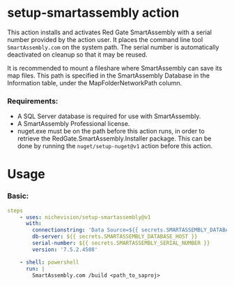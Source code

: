 # setup-smartassembly action

This action installs and activates Red Gate SmartAssembly with a serial number provided by the action user. It places the command line tool ```SmartAssembly.com``` on the system path. The serial number is automatically deactivated on cleanup so that it may be reused.

It is recommended to mount a fileshare where SmartAssembly can save its map files. This path is specified in the SmartAssembly Database in the Information table, under the MapFolderNetworkPath column.

### Requirements:
- A SQL Server database is required for use with SmartAssembly.
- A SmartAssembly Professional license.
- nuget.exe must be on the path before this action runs, in order to retrieve the RedGate.SmartAssembly.Installer package. This can be done by running the ```nuget/setup-nuget@v1``` action before this action.

# Usage

### Basic:
```yaml
steps
    - uses: nichevision/setup-smartassembly@v1
      with:
        connectionstring: 'Data Source=${{ secrets.SMARTASSEMBLY_DATABASE_HOST }};Initial Catalog=${{ secrets.SMARTASSEMBLY_DATABASE_NAME }};uid=${{ secrets.SMARTASSEMBLY_DATABASE_USER }};password=${{ secrets.SMARTASSEMBLY_DATABASE_PASS }};'
        db-server: ${{ secrets.SMARTASSEMBLY_DATABASE_HOST }}
        serial-number: ${{ secrets.SMARTASSEMBLY_SERIAL_NUMBER }}
        version: '7.5.2.4508'

    - shell: powershell
      run: |
        SmartAssembly.com /build <path_to_saproj>
```
